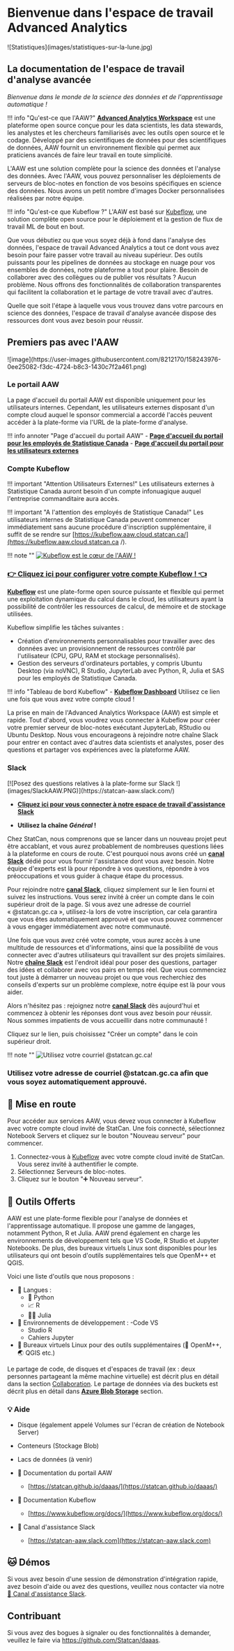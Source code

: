 # Bienvenue dans l'espace de travail Advanced Analytics

<centre>
![Statistiques](images/statistiques-sur-la-lune.jpg)
</center>

## La documentation de l'espace de travail d'analyse avancée

_Bienvenue dans le monde de la science des données et de l'apprentissage automatique !_

<!-- plus jolie-ignore -->
!!! info "Qu'est-ce que l'AAW?"
     **[Advanced Analytics Workspace](https://analytics-platform.statcan.gc.ca/)** est une plateforme open source conçue pour les data scientists, les data stewards, les analystes et les chercheurs familiarisés avec les outils open source et le codage. Développé par des scientifiques de données pour des scientifiques de données, AAW fournit un environnement flexible qui permet aux praticiens avancés de faire leur travail en toute simplicité.

L'AAW est une solution complète pour la science des données et l'analyse des données. Avec l'AAW, vous pouvez personnaliser les déploiements de serveurs de bloc-notes en fonction de vos besoins spécifiques en science des données. Nous avons un petit nombre d'images Docker personnalisées réalisées par notre équipe.

<!-- plus jolie-ignore -->
!!! info "Qu'est-ce que Kubeflow ?"
     L'AAW est basé sur [Kubeflow](https://www.kubeflow.org/), une solution complète open source pour le déploiement et la gestion de flux de travail ML de bout en bout.

Que vous débutiez ou que vous soyez déjà à fond dans l'analyse des données, l'espace de travail Advanced Analytics a tout ce dont vous avez besoin pour faire passer votre travail au niveau supérieur. Des outils puissants pour les pipelines de données au stockage en nuage pour vos ensembles de données, notre plateforme a tout pour plaire. Besoin de collaborer avec des collègues ou de publier vos résultats ? Aucun problème. Nous offrons des fonctionnalités de collaboration transparentes qui facilitent la collaboration et le partage de votre travail avec d'autres.

Quelle que soit l'étape à laquelle vous vous trouvez dans votre parcours en science des données, l'espace de travail d'analyse avancée dispose des ressources dont vous avez besoin pour réussir.

## Premiers pas avec l'AAW

<centre>
![image](https://user-images.githubusercontent.com/8212170/158243976-0ee25082-f3dc-4724-b8c3-1430c7f2a461.png)
</center>

### Le portail AAW

La page d'accueil du portail AAW est disponible uniquement pour les utilisateurs internes. Cependant, les utilisateurs externes disposant d'un compte cloud auquel le sponsor commercial a accordé l'accès peuvent accéder à la plate-forme via l'URL de la plate-forme d'analyse.

<!-- plus jolie-ignore -->
!!! info annoter "Page d'accueil du portail AAW"
     - [**Page d'accueil du portail pour les employés de Statistique Canada**](https://www.statcan.gc.ca/data-analytics-service/aaw)
     - [**Page d'accueil du portail pour les utilisateurs externes**](https://analytics-platform.statcan.gc.ca/covid19)

### Compte Kubeflow

<!-- plus jolie-ignore -->
!!! important "Attention Utilisateurs Externes!"
     Les utilisateurs externes à Statistique Canada auront besoin d'un compte infonuagique auquel l'entreprise commanditaire aura accès.

<!-- plus jolie-ignore -->
!!! important "A l'attention des employés de Statistique Canada!"
     Les utilisateurs internes de Statistique Canada peuvent commencer immédiatement sans aucune procédure d'inscription supplémentaire, il suffit de se rendre sur [https://kubeflow.aaw.cloud.statcan.ca/](https://kubeflow.aaw.cloud.statcan.ca /).

<!-- plus jolie-ignore -->
!!! note ""
     <centre>
     [![Kubeflow est le cœur de l'AAW !](./images/Kubeflow.PNG)](https://kubeflow.aaw.cloud.statcan.ca/)
     <h3>**[👉 Cliquez ici pour configurer votre compte Kubeflow ! 👈](https://kubeflow.aaw.cloud.statcan.ca/)**</h3>
     </center>

**[Kubeflow](1-Experiments/Kubeflow/)** est une plate-forme open source puissante et flexible qui permet une exploitation dynamique du calcul dans le cloud, les utilisateurs ayant la possibilité de contrôler les ressources de calcul, de mémoire et de stockage utilisées.

Kubeflow simplifie les tâches suivantes :

- Création d'environnements personnalisables pour travailler avec des données avec un provisionnement de ressources contrôlé par l'utilisateur (CPU, GPU, RAM et stockage personnalisés).
- Gestion des serveurs d'ordinateurs portables, y compris Ubuntu Desktop (via noVNC), R Studio, JupyterLab avec Python, R, Julia et SAS pour les employés de Statistique Canada.

<!-- plus jolie-ignore -->
!!! info "Tableau de bord Kubeflow"
     - [**Kubeflow Dashboard**](https://kubeflow.aaw.cloud.statcan.ca/) Utilisez ce lien une fois que vous avez votre compte cloud !

La prise en main de l'Advanced Analytics Workspace (AAW) est simple et rapide. Tout d'abord, vous voudrez vous connecter à Kubeflow pour créer votre premier serveur de bloc-notes exécutant JupyterLab, RStudio ou Ubuntu Desktop. Nous vous encourageons à rejoindre notre chaîne Slack pour entrer en contact avec d'autres data scientists et analystes, poser des questions et partager vos expériences avec la plateforme AAW.

### Slack

<centre>
[![Posez des questions relatives à la plate-forme sur Slack !](images/SlackAAW.PNG)](https://statcan-aaw.slack.com/)
</center>

- **[Cliquez ici pour vous connecter à notre espace de travail d'assistance Slack](https://statcan-aaw.slack.com/)**

- **Utilisez la chaîne _Général_ !**

Chez StatCan, nous comprenons que se lancer dans un nouveau projet peut être accablant, et vous aurez probablement de nombreuses questions liées à la plateforme en cours de route. C'est pourquoi nous avons créé un **[canal Slack](https://statcan-aaw.slack.com/)** dédié pour vous fournir l'assistance dont vous avez besoin. Notre équipe d'experts est là pour répondre à vos questions, répondre à vos préoccupations et vous guider à chaque étape du processus.

Pour rejoindre notre **[canal Slack](https://statcan-aaw.slack.com/)**, cliquez simplement sur le lien fourni et suivez les instructions. Vous serez invité à créer un compte dans le coin supérieur droit de la page. Si vous avez une adresse de courriel « @statcan.gc.ca », utilisez-la lors de votre inscription, car cela garantira que vous êtes automatiquement approuvé et que vous pouvez commencer à vous engager immédiatement avec notre communauté.

Une fois que vous avez créé votre compte, vous aurez accès à une multitude de ressources et d'informations, ainsi que la possibilité de vous connecter avec d'autres utilisateurs qui travaillent sur des projets similaires. Notre **[chaîne Slack](https://statcan-aaw.slack.com/)** est l'endroit idéal pour poser des questions, partager des idées et collaborer avec vos pairs en temps réel. Que vous commenciez tout juste à démarrer un nouveau projet ou que vous recherchiez des conseils d'experts sur un problème complexe, notre équipe est là pour vous aider.

Alors n'hésitez pas : rejoignez notre **[canal Slack](https://statcan-aaw.slack.com/)** dès aujourd'hui et commencez à obtenir les réponses dont vous avez besoin pour réussir. Nous sommes impatients de vous accueillir dans notre communauté !

Cliquez sur le lien, puis choisissez "Créer un compte" dans le coin supérieur droit.

<!-- plus jolie-ignore -->
!!! note ""
     <centre>
     ![Utilisez votre courriel @statcan.gc.ca!](images/SlackAAW2.png)
     <h3>Utilisez votre adresse de courriel @statcan.gc.ca afin que vous soyez automatiquement approuvé.</h3>
     </center>

## 🧭 Mise en route

Pour accéder aux services AAW, vous devez vous connecter à Kubeflow avec votre compte cloud invité de StatCan. Une fois connecté, sélectionnez Notebook Servers et cliquez sur le bouton "Nouveau serveur" pour commencer.

1. Connectez-vous à [Kubeflow](https://kubeflow.aaw.cloud.statcan.ca/) avec votre compte cloud invité de StatCan. Vous serez invité à authentifier le compte.
2. Sélectionnez Serveurs de bloc-notes.
3. Cliquez sur le bouton "➕ Nouveau serveur".

## 🧰 Outils Offerts

AAW est une plate-forme flexible pour l'analyse de données et l'apprentissage automatique. Il propose une gamme de langages, notamment Python, R et Julia. AAW prend également en charge les environnements de développement tels que VS Code, R Studio et Jupyter Notebooks. De plus, des bureaux virtuels Linux sont disponibles pour les utilisateurs qui ont besoin d'outils supplémentaires tels que OpenM++ et QGIS.

Voici une liste d'outils que nous proposons :

- 📜 Langues :
   - 🐍 Python
   - 📈 R
   - 👩‍🔬 Julia
- 🧮 Environnements de développement :
   -Code VS
   - Studio R
   - Cahiers Jupyter
- 🐧 Bureaux virtuels Linux pour des outils supplémentaires (🧫 OpenM++, 🌏 QGIS etc.)

Le partage de code, de disques et d'espaces de travail (ex : deux personnes partageant la même machine virtuelle) est décrit plus en détail dans la section [Collaboration](4-Collaboration/Overview.md). Le partage de données via des buckets est décrit plus en détail dans **[Azure Blob Storage](./5-Storage/AzureBlobStorage.md)**
section.

### 💡 Aide

- Disque (également appelé Volumes sur l'écran de création de Notebook Server)
- Conteneurs (Stockage Blob)
- Lacs de données (à venir)

- 📗 Documentation du portail AAW
   - [https://statcan.github.io/daaas/](https://statcan.github.io/daaas/)
- 📘 Documentation Kubeflow
   - [https://www.kubeflow.org/docs/](https://www.kubeflow.org/docs/)
- 🤝 Canal d'assistance Slack
   - [https://statcan-aaw.slack.com](https://statcan-aaw.slack.com)

## 🐱 Démos

Si vous avez besoin d'une session de démonstration d'intégration rapide, avez besoin d'aide ou avez des questions, veuillez nous contacter via notre [🤝 Canal d'assistance Slack](https://statcan-aaw.slack.com).

## Contribuant

Si vous avez des bogues à signaler ou des fonctionnalités à demander, veuillez le faire via https://github.com/Statcan/daaas.
